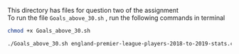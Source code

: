 This directory has files for question two of the assignment <br />
To run the file ```Goals_above_30.sh``` , run the following commands in terminal <br />
```bash
chmod +x Goals_above_30.sh
```
```bash
./Goals_above_30.sh england-premier-league-players-2018-to-2019-stats.csv output.csv
```
